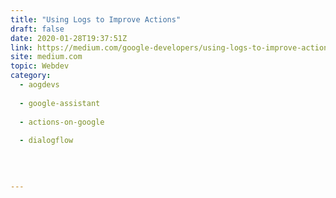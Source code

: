 ```yaml
---
title: "Using Logs to Improve Actions"
draft: false
date: 2020-01-28T19:37:51Z
link: https://medium.com/google-developers/using-logs-to-improve-actions-e7ac6a89de3f?source=rss----2e5ce7f173a5---4&utm_medium=RSS&utm_source=hune
site: medium.com
topic: Webdev
category:
  - aogdevs
  
  - google-assistant
  
  - actions-on-google
  
  - dialogflow
  
   
  

---
```

